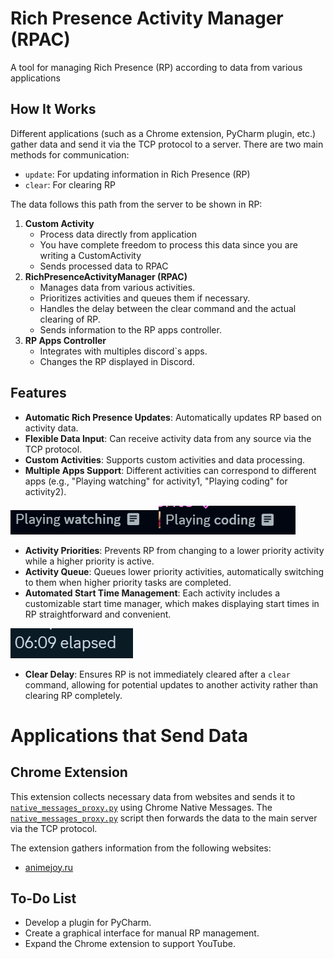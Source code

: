 # Rich Presence Activity Manager (RPAC)

A tool for managing Rich Presence (RP) according to data from various applications

## How It Works

Different applications (such as a Chrome extension, PyCharm plugin, etc.) gather data and send it via the TCP protocol
to a server. There are two main methods for communication:

- `update`: For updating information in Rich Presence (RP)
- `clear`: For clearing RP

The data follows this path from the server to be shown in RP:

1. **Custom Activity**
    - Process data directly from application
    - You have complete freedom to process this data since you are writing a CustomActivity
    - Sends processed data to RPAC
2. **RichPresenceActivityManager (RPAC)**
    - Manages data from various activities.
    - Prioritizes activities and queues them if necessary.
    - Handles the delay between the clear command and the actual clearing of RP.
    - Sends information to the RP apps controller.
3. **RP Apps Controller**
    - Integrates with multiples discord`s apps.
    - Changes the RP displayed in Discord.

## Features

- **Automatic Rich Presence Updates**: Automatically updates RP based on activity data.
- **Flexible Data Input**: Can receive activity data from any source via the TCP protocol.
- **Custom Activities**: Supports custom activities and data processing.
- **Multiple Apps Support**: Different activities can correspond to different apps (e.g., "Playing watching" for
  activity1, "Playing coding" for activity2).

![img.png](assets/watching.png)![img.png](assets/coding.png)

- **Activity Priorities**: Prevents RP from changing to a lower priority activity while a higher priority is active.
- **Activity Queue**: Queues lower priority activities, automatically switching to them when higher priority tasks are
  completed.
- **Automated Start Time Management**: Each activity includes a customizable start time manager, which makes displaying
  start times in RP straightforward and convenient.

![img.png](assets/time.png)

- **Clear Delay**: Ensures RP is not immediately cleared after a `clear` command, allowing for potential updates to
  another activity rather than clearing RP completely.

# Applications that Send Data

## Chrome Extension

This extension collects necessary data from websites and sends it
to [`native_messages_proxy.py`](https://github.com/perites/CustomRichPresence/blob/master/chrome-extension/native_messages_proxy.py)
using Chrome Native Messages.
The [`native_messages_proxy.py`](https://github.com/perites/CustomRichPresence/blob/master/chrome-extension/native_messages_proxy.py)
script then forwards the data to the main server via the TCP protocol.

The extension gathers information from the following websites:

- [animejoy.ru](http://animejoy.ru/)

## To-Do List

- Develop a plugin for PyCharm.
- Create a graphical interface for manual RP management.
- Expand the Chrome extension to support YouTube.